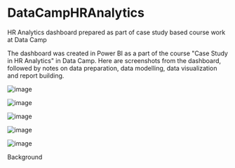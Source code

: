 # DataCampHRAnalytics
HR Analytics dashboard prepared as part of case study based course work at Data Camp

The dashboard was created in Power BI as a part of the course "Case Study in HR Analytics" in Data Camp.
Here are screenshots from the dashboard, followed by notes on data preparation, data modelling, data visualization and report building.

![image](https://github.com/user-attachments/assets/6d0a6436-c878-49ee-b1bd-4e3358cc7872)

![image](https://github.com/user-attachments/assets/967578b3-cc7d-43aa-ab37-14b274218e02)

![image](https://github.com/user-attachments/assets/858517a7-6959-43a7-b2cd-286698af5663)

![image](https://github.com/user-attachments/assets/538bdb6e-8a34-47fd-bde8-7dd1f9668bcf)

![image](https://github.com/user-attachments/assets/b13ccd59-7a6b-4c50-aaa9-49cfe529d5c9)


Background




